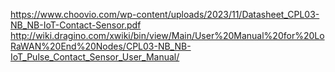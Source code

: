 https://www.choovio.com/wp-content/uploads/2023/11/Datasheet_CPL03-NB_NB-IoT-Contact-Sensor.pdf
http://wiki.dragino.com/xwiki/bin/view/Main/User%20Manual%20for%20LoRaWAN%20End%20Nodes/CPL03-NB_NB-IoT_Pulse_Contact_Sensor_User_Manual/
